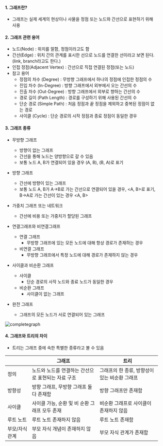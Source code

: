 #### 1. 그래프란?

- 그래프는 실제 세계의 현상이나 사물을 정점 또는 노드와 간선으로 표현하기 위해 사용



#### 2. 그래프 관련 용어

- 노드(Node) : 위치를 말함, 정점이라고도 함
- 간선(Edge) : 위치 간의 관계를 표시한 선으로 노드를 연결한 선이라고 보면 된다. (link, branch라고도 한다.)
- 인접 정점(Adjacent Vertex) : 간선으로 직접 연결된 정점(또는 노드)
- 참고 용어
  - 정점의 차수 (Degree) : 무방향 그래프에서 하나의 정점에 인접한 정점의 수
  - 진입 차수 (In-Degree) : 방향 그래프에서 외부에서 오는 간선의 수
  - 진출 차수 (Out-Degree) : 방향 그래프에서 외부로 향하는 간선의 수 
  - 경로 길이 (Path Length) : 경로를 구성하기 위해 사용된 간선의 수
  - 단순 경로 (Simple Path) : 처음 정점과 끝 정점을 제외하고 중복된 정점이 없는 경로
  - 사이클 (Cycle) : 단순 경로의 시작 정점과 종료 정점이 동일한 경우



#### 3. 그래프 종류

- 무방향 그래프
  - 방향이 없는 그래프
  - 간선을 통해 노드는 양방향으로 갈 수 있음
  - 보통 노드  A, B가 연결되어 있을 경우 (A, B), (B, A)로 표기



- 방향 그래프
  - 간선에 방향이 있는 그래프
  - 보통 노드 A, B가 A->B로 가는 간선으로 연결되어 있을 경우, <A, B>로 표기, B->A로 가는 간선이 있는 경우 <A, B>



- 가중치 그래프 또는 네트워크
  - 간선에 비용 또는 가중치가 할당된 그래프



- 연결그래프와 비연결그래프
  - 연결 그래프
    - 무방향 그래프에 있는 모든 노드에 대해 항상 경로가 존재하는 경우
  - 비연결 그래프
    - 무방향 그래프에서 특정 노드에 대해 경로가 존재하지 않는 경우



- 사이클과 비순환 그래프
  - 사이클 
    - 단순 경로의 사작 노드와 종료 노드가 동일한 경우
  - 비순환 그래프
    - 사이클이 없는 그래프



- 완전 그래프
  - 그래프의 모든 노드가 서로 연결되어 있는 그래프

![completegraph](https://user-images.githubusercontent.com/50413112/109962496-9b282880-7d2e-11eb-8ccb-8e41dcb26774.png)



#### 4. 그래프와 트리의 차이

- 트리는 그래프 중에 속한 특별한 종류라고 볼 수 있음

|                | 그래프                                             | 트리                                          |
| -------------- | -------------------------------------------------- | --------------------------------------------- |
| 정의           | 노드와 노드를 연결하는 간선으로 표현되는 자료 구조 | 그래프의 한 종류, 방향성이 있는 비순환 그래프 |
| 방향성         | 방향 그래프, 무방향 그래프 둘 다 존재함            | 방향 그래프만 존재함                          |
| 사이클         | 사이클 가능, 순환 및 비 순환 그래프 모두 존재      | 비순환 그래프로 사이클이 존재하지 않음        |
| 루트 노트      | 루트 노트 존재하지 않음                            | 루트 노트 존재함                              |
| 부모/자식 관계 | 부모 자식 개념이 존재하지 않음                     | 부모 자식 관계가 존재함                       |

